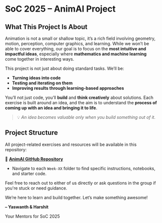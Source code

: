 # SoC 2025 – AnimAI Project

## What This Project Is About

Animation is not a small or shallow topic, it’s a rich field involving geometry, motion, perception, computer graphics, and learning. While we won’t be able to cover everything, our goal is to focus on the **most intuitive and impactful ideas**, especially where **mathematics and machine learning** come together in interesting ways.

This project is not just about doing standard tasks. We’ll be:

* **Turning ideas into code**
* **Testing and iterating on them**
* **Improving results through learning-based approaches**

You’ll not just code, you’ll **build** and **think creatively** about solutions. Each exercise is built around an idea, and the aim is to understand the **process of coming up with an idea and bringing it to life**.

> 💡 *An idea becomes valuable only when you build something out of it.*

## Project Structure

All project-related exercises and resources will be available in this repository:

🔗 [**AnimAI GitHub Repository**](https://github.com/Yaswanth2747/SoC-AnimAI)

* Navigate to each `Week-XX` folder to find specific instructions, notebooks, and starter code.


Feel free to reach out to either of us directly or ask questions in the group if you're stuck or need guidance.

We’re here to learn and build together. Let’s make something awesome!

**– Yaswanth & Harshit**

Your Mentors for SoC 2025
